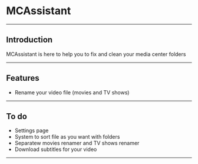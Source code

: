 # MCAssistant
**************

## Introduction

MCAssistant is here to help you to fix and clean your media center folders
*******************
## Features

- Rename your video file (movies and TV shows)
*******************
## To do

- Settings page
- System to sort file as you want with folders
- Separatew movies renamer and TV shows renamer
- Download subtitles for your video

*******************
